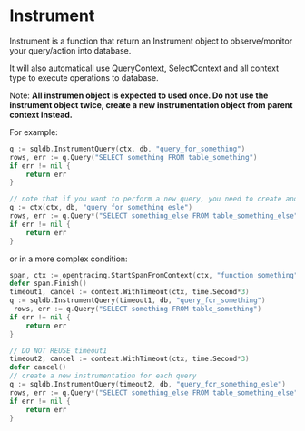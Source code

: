 # Instrument

Instrument is a function that return an Instrument object to observe/monitor your query/action into database.

It will also automaticall use QueryContext, SelectContext and all context type to execute operations to database.

Note: **All instrumen object is expected to used once. Do not use the instrument object twice, create a new instrumentation object from parent context instead.**

For example:
```go
q := sqldb.InstrumentQuery(ctx, db, "query_for_something")
rows, err := q.Query("SELECT something FROM table_something")
if err != nil {
    return err
}

// note that if you want to perform a new query, you need to create another instrumentation
q := ctx(ctx, db, "query_for_something_esle")
rows, err := q.Query*("SELECT something_else FROM table_something_else")
if err != nil {
    return err
}
```

 or in a more complex condition:
```go
span, ctx := opentracing.StartSpanFromContext(ctx, "function_something")
defer span.Finish()
timeout1, cancel := context.WithTimeout(ctx, time.Second*3)
q := sqldb.InstrumentQuery(timeout1, db, "query_for_something")
 rows, err := q.Query("SELECT something FROM table_something")
if err != nil {
    return err
}

// DO NOT REUSE timeout1
timeout2, cancel := context.WithTimeout(ctx, time.Second*3)
defer cancel()
// create a new instrumentation for each query
q := sqldb.InstrumentQuery(timeout2, db, "query_for_something_esle")
rows, err := q.Query*("SELECT something_else FROM table_something_else")
if err != nil {
    return err
}
```